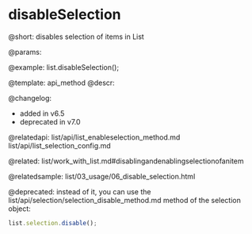 disableSelection
=============

@short: disables selection of items in List


@params:





@example:
list.disableSelection();


@template: api_method
@descr:





@changelog: 
- added in v6.5
- deprecated in v7.0


@relatedapi: 
list/api/list_enableselection_method.md
list/api/list_selection_config.md

@related: list/work_with_list.md#disablingandenablingselectionofanitem


@relatedsample: list/03_usage/06_disable_selection.html

@deprecated: instead of it, you can use the list/api/selection/selection_disable_method.md method of the selection object:
~~~js
list.selection.disable();
~~~